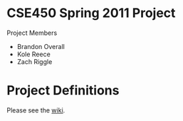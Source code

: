 # CSE450 Spring 2011 Project

Project Members

- Brandon Overall
- Kole Reece
- Zach Riggle

# Project Definitions

Please see the [wiki](wiki).

 
